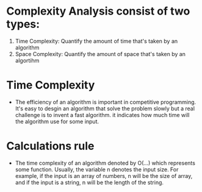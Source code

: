 # Complexity Analysis consist of two types:
1. Time Complexity: Quantify the amount of time that's taken by an algorithm
2. Space Complexity: Quantify the amount of space that's taken by an algortihm
# Time Complexity
- The efficiency of an algorithm is important in competitive programming. It's easy
to desgin an algorithm that solve the problem slowly but a real challenge is to invent
a fast algorithm. it indicates how much time will the algorithm use for some input.
# Calculations rule
- The time complexity of an algorithm denoted by O(...) which represents some function.
Usually, the variable n denotes the input size. For example, if the input is an array of
numbers, n will be the size of array, and if the input is a string, n will be the length 
of the string. 

